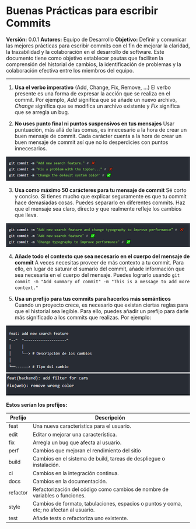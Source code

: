 # Buenas Prácticas para escribir Commits
**Versión:** 0.0.1
**Autores:** Equipo de Desarrollo
**Objetivo:** Definir y comunicar las mejores prácticas para escribir commits con el fin de mejorar la claridad, la trazabilidad y la colaboración en el desarrollo de software. Este documento tiene como objetivo establecer pautas que faciliten la comprensión del historial de cambios, la identificación de problemas y la colaboración efectiva entre los miembros del equipo.

------------------------------------------------------------------------
1. **Usa el verbo imperativo** (Add, Change, Fix, Remove, …)
El verbo presente es una forma de expresar la acción que se realiza en el commit. Por ejemplo, _Add_ significa que se añade un nuevo archivo, _Change_ significa que se modifica un archivo existente y _Fix_ significa que se arregla un bug.

2. **No uses punto final ni puntos suspensivos en tus mensajes**
Usar puntuación, más allá de las comas, es innecesario a la hora de crear un buen mensaje de commit. Cada carácter cuenta a la hora de crear un buen mensaje de commit así que no lo desperdicies con puntos innecesarios.

![image.png](/.attachments/image-62ca420b-d577-45ad-af93-0e77e75a8f17.png)


3. **Usa como máximo 50 carácteres para tu mensaje de commit**
Sé corto y conciso. Si tienes mucho que explicar seguramente es que tu commit hace demasiadas cosas. Puedes separarlo en diferentes commits. 
Haz que el mensaje sea claro, directo y que realmente refleje los cambios que lleva.

![image.png](/.attachments/image-6a45ce25-cfc0-48fa-a933-78b0d87daff8.png)

4. **Añade todo el contexto que sea necesario en el cuerpo del mensaje de commit**
A veces necesitas proveer de más contexto a tu commit. Para ello, en lugar de saturar el sumario del commit, añade información que sea necesaria en el cuerpo del mensaje. 
Puedes lograrlo usando `git commit -m "Add summary of commit" -m "This is a message to add more context."` 


5. **Usa un prefijo para tus commits para hacerlos más semánticos**
Cuando un proyecto crece, es necesario que existan ciertas reglas para que el historial sea legible. Para ello, puedes añadir un prefijo para darle más significado a los commits que realizas. Por ejemplo:

![image.png](/.attachments/image-793d494a-f077-488f-9abe-8835c521509f.png)
![image.png](/.attachments/image-ba9b0825-b502-4418-b298-0d2c34a35d75.png)

**Estos serían los prefijos:**

| Prefijo| Descripción |
|--|--|
| feat | Una nueva característica para el usuario. |
| edit | Editar o mejorar una característica. |
| fix | Arregla un bug que afecta al usuario. |
| perf | Cambios que mejoran el rendimiento del sitio |
| build | Cambios en el sistema de build, tareas de despliegue o instalación. |
| ci | Cambios en la integración continua. |
| docs |  Cambios en la documentación. |
| refactor|  Refactorización del código como cambios de nombre de variables o funciones.|
| style | Cambios de formato, tabulaciones, espacios o puntos y coma, etc; no afectan al usuario. |
| test | Añade tests o refactoriza uno existente.|



